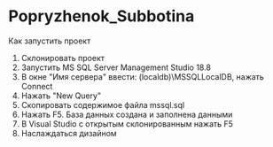 # Popryzhenok_Subbotina
Как запустить проект

1. Склонировать проект
2. Запустить MS SQL Server Management Studio 18.8
3. В окне "Имя сервера" ввести: (localdb)\MSSQLLocalDB, нажать Connect
4. Нажать "New Query"
5. Скопировать содержимое файла mssql.sql
6. Нажать F5. База данных создана и заполнена данными
7. В Visual Studio с открытым склонированным нажать F5
8. Наслаждаться дизайном
